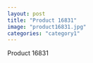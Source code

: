 ```yaml
---
layout: post
title: "Product 16831"
image: "product16831.jpg"
categories: "category1"
---
```

Product 16831
